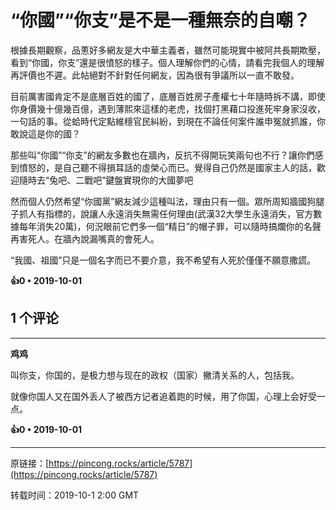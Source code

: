 # “你國”“你支”是不是一種無奈的自嘲？ 

根據長期觀察，品蔥好多網友是大中華主義者，雖然可能現實中被阿共長期欺壓，看到“你國，你支”還是很憤怒的樣子。個人理解你們的心情，請看完我個人的理解再評價也不遲。此帖絕對不針對任何網友，因為很有爭議所以一直不敢發。

目前厲害國肯定不是底層百姓的國了，底層百姓房子產權七十年隨時拆不講，即使你身價幾十億幾百億，遇到薄熙來這樣的老虎，找個打黑藉口投進死牢身家沒收，一句話的事。從蛤時代定點維穩官民糾紛，到現在不論任何案件誰申冤就抓誰，你敢說這是你的國？

那些叫“你國”“你支”的網友多數也在牆內，反抗不得開玩笑兩句也不行？讓你們感到憤怒的，是自己聽不得損耳話的虛榮心而已。覺得自己仍然是國家主人的話，歡迎隨時去“兔吧、二戰吧”鍵盤實現你的大國夢吧

然而個人仍然希望“你國黨”網友減少這種叫法，理由只有一個。眾所周知牆國狗腿子抓人有指標的，說讓人永遠消失無需任何理由(武漢32大學生永遠消失，官方數據每年消失20萬)，何況眼前它們多一個“精日”的帽子罪，可以隨時搞爛你的名聲再害死人。在牆內說漏嘴真的會死人。

“我國、祖國”只是一個名字而已不要介意，我不希望有人死於僅僅不願意撒謊。

**👍0 • 2019-10-01**

## 1 个评论

---
**鸡鸡**

叫你支，你国的，是极力想与现在的政权（国家）撇清关系的人，包括我。

就像你国人又在国外丢人了被西方记者追着跑的时候，用了你国，心理上会好受一点。 

**👍0 • 2019-10-01**

---
原链接：[https://pincong.rocks/article/5787](https://pincong.rocks/article/5787)

转载时间：2019-10-1 2:00 GMT